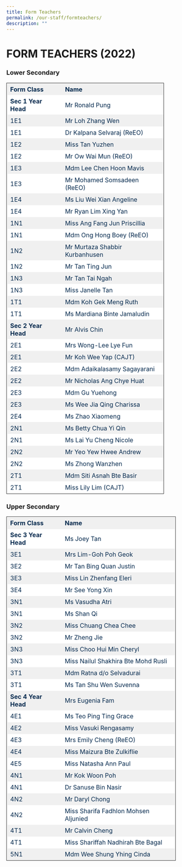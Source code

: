 ```yaml
---
title: Form Teachers
permalink: /our-staff/formteachers/
description: ""
---
```

FORM TEACHERS (2022)
====================

### Lower Secondary

<table style="border-collapse: collapse; border: 1px solid rgb(51, 51, 51); width: 414.413px;"><tbody><tr style="background-color: rgb(240, 240, 240); color: rgb(6, 42, 78);"><td style="border: 1px solid transparent; padding: 5px 8px; word-break: break-word;"><strong>Form Class</strong></td><td style="border: 1px solid transparent; padding: 5px 8px; word-break: break-word;"><strong>Name</strong></td></tr><tr style="background-color: rgb(255, 255, 255); color: rgb(6, 42, 78);"><td style="border: 1px solid transparent; padding: 5px 8px; word-break: break-word;"><strong>Sec 1 Year Head</strong></td><td style="border: 1px solid transparent; padding: 5px 8px; word-break: break-word;">Mr Ronald Pung</td></tr><tr style="background-color: rgb(240, 240, 240); color: rgb(6, 42, 78);"><td style="border: 1px solid transparent; padding: 5px 8px; word-break: break-word;">1E1</td><td style="border: 1px solid transparent; padding: 5px 8px; word-break: break-word;">Mr Loh Zhang Wen</td></tr><tr style="background-color: rgb(255, 255, 255); color: rgb(6, 42, 78);"><td style="border: 1px solid transparent; padding: 5px 8px; word-break: break-word;">1E1</td><td style="border: 1px solid transparent; padding: 5px 8px; word-break: break-word;">Dr Kalpana Selvaraj (ReEO)</td></tr><tr style="background-color: rgb(240, 240, 240); color: rgb(6, 42, 78);"><td style="border: 1px solid transparent; padding: 5px 8px; word-break: break-word;">1E2</td><td style="border: 1px solid transparent; padding: 5px 8px; word-break: break-word;">Miss Tan Yuzhen</td></tr><tr style="background-color: rgb(255, 255, 255); color: rgb(6, 42, 78);"><td style="border: 1px solid transparent; padding: 5px 8px; word-break: break-word;">1E2</td><td style="border: 1px solid transparent; padding: 5px 8px; word-break: break-word;">Mr Ow Wai Mun (ReEO)</td></tr><tr style="background-color: rgb(240, 240, 240); color: rgb(6, 42, 78);"><td style="border: 1px solid transparent; padding: 5px 8px; word-break: break-word;">1E3</td><td style="border: 1px solid transparent; padding: 5px 8px; word-break: break-word;">Mdm Lee Chen Hoon Mavis</td></tr><tr style="background-color: rgb(255, 255, 255); color: rgb(6, 42, 78);"><td style="border: 1px solid transparent; padding: 5px 8px; word-break: break-word;">1E3</td><td style="border: 1px solid transparent; padding: 5px 8px; word-break: break-word;">Mr Mohamed Somsadeen (ReEO)</td></tr><tr style="background-color: rgb(240, 240, 240); color: rgb(6, 42, 78);"><td style="border: 1px solid transparent; padding: 5px 8px; word-break: break-word;">1E4</td><td style="border: 1px solid transparent; padding: 5px 8px; word-break: break-word;">Ms Liu Wei Xian Angeline</td></tr><tr style="background-color: rgb(255, 255, 255); color: rgb(6, 42, 78);"><td style="border: 1px solid transparent; padding: 5px 8px; word-break: break-word;">1E4</td><td style="border: 1px solid transparent; padding: 5px 8px; word-break: break-word;">Mr Ryan Lim Xing Yan</td></tr><tr style="background-color: rgb(240, 240, 240); color: rgb(6, 42, 78);"><td style="border: 1px solid transparent; padding: 5px 8px; word-break: break-word;">1N1</td><td style="border: 1px solid transparent; padding: 5px 8px; word-break: break-word;">Miss Ang Fang Jun Priscillia</td></tr><tr style="background-color: rgb(255, 255, 255); color: rgb(6, 42, 78);"><td style="border: 1px solid transparent; padding: 5px 8px; word-break: break-word;">1N1</td><td style="border: 1px solid transparent; padding: 5px 8px; word-break: break-word;">Mdm Ong Hong Boey (ReEO)</td></tr><tr style="background-color: rgb(240, 240, 240); color: rgb(6, 42, 78);"><td style="border: 1px solid transparent; padding: 5px 8px; word-break: break-word;">1N2</td><td style="border: 1px solid transparent; padding: 5px 8px; word-break: break-word;">Mr Murtaza Shabbir Kurbanhusen</td></tr><tr style="background-color: rgb(255, 255, 255); color: rgb(6, 42, 78);"><td style="border: 1px solid transparent; padding: 5px 8px; word-break: break-word;">1N2</td><td style="border: 1px solid transparent; padding: 5px 8px; word-break: break-word;">Mr Tan Ting Jun</td></tr><tr style="background-color: rgb(240, 240, 240); color: rgb(6, 42, 78);"><td style="border: 1px solid transparent; padding: 5px 8px; word-break: break-word;">1N3</td><td style="border: 1px solid transparent; padding: 5px 8px; word-break: break-word;">Mr Tan Tai Ngah</td></tr><tr style="background-color: rgb(255, 255, 255); color: rgb(6, 42, 78);"><td style="border: 1px solid transparent; padding: 5px 8px; word-break: break-word;">1N3</td><td style="border: 1px solid transparent; padding: 5px 8px; word-break: break-word;">Miss Janelle Tan</td></tr><tr style="background-color: rgb(240, 240, 240); color: rgb(6, 42, 78);"><td style="border: 1px solid transparent; padding: 5px 8px; word-break: break-word;">1T1</td><td style="border: 1px solid transparent; padding: 5px 8px; word-break: break-word;">Mdm Koh Gek Meng Ruth</td></tr><tr style="background-color: rgb(255, 255, 255); color: rgb(6, 42, 78);"><td style="border: 1px solid transparent; padding: 5px 8px; word-break: break-word;">1T1</td><td style="border: 1px solid transparent; padding: 5px 8px; word-break: break-word;">Ms Mardiana Binte Jamaludin</td></tr><tr style="background-color: rgb(240, 240, 240); color: rgb(6, 42, 78);"><td style="border: 1px solid transparent; padding: 5px 8px; word-break: break-word;"><strong>Sec 2 Year Head</strong></td><td style="border: 1px solid transparent; padding: 5px 8px; word-break: break-word;">Mr Alvis Chin</td></tr><tr style="background-color: rgb(255, 255, 255); color: rgb(6, 42, 78);"><td style="border: 1px solid transparent; padding: 5px 8px; word-break: break-word;">2E1</td><td style="border: 1px solid transparent; padding: 5px 8px; word-break: break-word;">Mrs Wong-Lee Lye Fun</td></tr><tr style="background-color: rgb(240, 240, 240); color: rgb(6, 42, 78);"><td style="border: 1px solid transparent; padding: 5px 8px; word-break: break-word;">2E1</td><td style="border: 1px solid transparent; padding: 5px 8px; word-break: break-word;">Mr Koh Wee Yap (CAJT)</td></tr><tr style="background-color: rgb(255, 255, 255); color: rgb(6, 42, 78);"><td style="border: 1px solid transparent; padding: 5px 8px; word-break: break-word;">2E2</td><td style="border: 1px solid transparent; padding: 5px 8px; word-break: break-word;">Mdm Adaikalasamy Sagayarani</td></tr><tr style="background-color: rgb(240, 240, 240); color: rgb(6, 42, 78);"><td style="border: 1px solid transparent; padding: 5px 8px; word-break: break-word;">2E2</td><td style="border: 1px solid transparent; padding: 5px 8px; word-break: break-word;">Mr Nicholas Ang Chye Huat</td></tr><tr style="background-color: rgb(255, 255, 255); color: rgb(6, 42, 78);"><td style="border: 1px solid transparent; padding: 5px 8px; word-break: break-word;">2E3</td><td style="border: 1px solid transparent; padding: 5px 8px; word-break: break-word;">Mdm Gu Yuehong</td></tr><tr style="background-color: rgb(240, 240, 240); color: rgb(6, 42, 78);"><td style="border: 1px solid transparent; padding: 5px 8px; word-break: break-word;">2E3</td><td style="border: 1px solid transparent; padding: 5px 8px; word-break: break-word;">Ms Wee Jia Qing Charissa</td></tr><tr style="background-color: rgb(255, 255, 255); color: rgb(6, 42, 78);"><td style="border: 1px solid transparent; padding: 5px 8px; word-break: break-word;">2E4</td><td style="border: 1px solid transparent; padding: 5px 8px; word-break: break-word;">Ms Zhao Xiaomeng</td></tr><tr style="background-color: rgb(240, 240, 240); color: rgb(6, 42, 78);"><td style="border: 1px solid transparent; padding: 5px 8px; word-break: break-word;">2N1</td><td style="border: 1px solid transparent; padding: 5px 8px; word-break: break-word;">Ms Betty Chua Yi Qin</td></tr><tr style="background-color: rgb(255, 255, 255); color: rgb(6, 42, 78);"><td style="border: 1px solid transparent; padding: 5px 8px; word-break: break-word;">2N1</td><td style="border: 1px solid transparent; padding: 5px 8px; word-break: break-word;">Ms Lai Yu Cheng Nicole</td></tr><tr style="background-color: rgb(240, 240, 240); color: rgb(6, 42, 78);"><td style="border: 1px solid transparent; padding: 5px 8px; word-break: break-word;">2N2</td><td style="border: 1px solid transparent; padding: 5px 8px; word-break: break-word;">Mr Yeo Yew Hwee Andrew</td></tr><tr style="background-color: rgb(255, 255, 255); color: rgb(6, 42, 78);"><td style="border: 1px solid transparent; padding: 5px 8px; word-break: break-word;">2N2</td><td style="border: 1px solid transparent; padding: 5px 8px; word-break: break-word;">Ms Zhong Wanzhen</td></tr><tr style="background-color: rgb(240, 240, 240); color: rgb(6, 42, 78);"><td style="border: 1px solid transparent; padding: 5px 8px; word-break: break-word;">2T1</td><td style="border: 1px solid transparent; padding: 5px 8px; word-break: break-word;">Mdm Siti Asnah Bte Basir</td></tr><tr style="background-color: rgb(255, 255, 255); color: rgb(6, 42, 78);"><td style="border: 1px solid transparent; padding: 5px 8px; word-break: break-word;">2T1</td><td style="border: 1px solid transparent; padding: 5px 8px; word-break: break-word;">Miss Lily Lim (CAJT)</td></tr></tbody></table>

### Upper Secondary

<table style="border-collapse: collapse; border: 1px solid rgb(51, 51, 51); width: 444.712px;"><tbody><tr style="background-color: rgb(240, 240, 240); color: rgb(6, 42, 78);"><td style="border: 1px solid transparent; padding: 5px 8px; word-break: break-word;"><strong>Form Class</strong></td><td class="has-text-align-left" data-align="left" style="text-align: left; border: 1px solid transparent; padding: 5px 8px; word-break: break-word;"><strong>Name</strong></td></tr><tr style="background-color: rgb(255, 255, 255); color: rgb(6, 42, 78);"><td style="border: 1px solid transparent; padding: 5px 8px; word-break: break-word;"><strong>Sec 3 Year Head</strong></td><td class="has-text-align-left" data-align="left" style="text-align: left; border: 1px solid transparent; padding: 5px 8px; word-break: break-word;">Ms Joey Tan</td></tr><tr style="background-color: rgb(240, 240, 240); color: rgb(6, 42, 78);"><td style="border: 1px solid transparent; padding: 5px 8px; word-break: break-word;">3E1</td><td class="has-text-align-left" data-align="left" style="text-align: left; border: 1px solid transparent; padding: 5px 8px; word-break: break-word;">Mrs Lim-Goh Poh Geok</td></tr><tr style="background-color: rgb(255, 255, 255); color: rgb(6, 42, 78);"><td style="border: 1px solid transparent; padding: 5px 8px; word-break: break-word;">3E2</td><td class="has-text-align-left" data-align="left" style="text-align: left; border: 1px solid transparent; padding: 5px 8px; word-break: break-word;">Mr Tan Bing Quan Justin</td></tr><tr style="background-color: rgb(240, 240, 240); color: rgb(6, 42, 78);"><td style="border: 1px solid transparent; padding: 5px 8px; word-break: break-word;">3E3</td><td class="has-text-align-left" data-align="left" style="text-align: left; border: 1px solid transparent; padding: 5px 8px; word-break: break-word;">Miss Lin Zhenfang Eleri</td></tr><tr style="background-color: rgb(255, 255, 255); color: rgb(6, 42, 78);"><td style="border: 1px solid transparent; padding: 5px 8px; word-break: break-word;">3E4</td><td class="has-text-align-left" data-align="left" style="text-align: left; border: 1px solid transparent; padding: 5px 8px; word-break: break-word;">Mr See Yong Xin</td></tr><tr style="background-color: rgb(240, 240, 240); color: rgb(6, 42, 78);"><td style="border: 1px solid transparent; padding: 5px 8px; word-break: break-word;">3N1</td><td class="has-text-align-left" data-align="left" style="text-align: left; border: 1px solid transparent; padding: 5px 8px; word-break: break-word;">Ms Vasudha Atri</td></tr><tr style="background-color: rgb(255, 255, 255); color: rgb(6, 42, 78);"><td style="border: 1px solid transparent; padding: 5px 8px; word-break: break-word;">3N1</td><td class="has-text-align-left" data-align="left" style="text-align: left; border: 1px solid transparent; padding: 5px 8px; word-break: break-word;">Ms Shan Qi</td></tr><tr style="background-color: rgb(240, 240, 240); color: rgb(6, 42, 78);"><td style="border: 1px solid transparent; padding: 5px 8px; word-break: break-word;">3N2</td><td class="has-text-align-left" data-align="left" style="text-align: left; border: 1px solid transparent; padding: 5px 8px; word-break: break-word;">Miss Chuang Chea Chee</td></tr><tr style="background-color: rgb(255, 255, 255); color: rgb(6, 42, 78);"><td style="border: 1px solid transparent; padding: 5px 8px; word-break: break-word;">3N2</td><td class="has-text-align-left" data-align="left" style="text-align: left; border: 1px solid transparent; padding: 5px 8px; word-break: break-word;">Mr Zheng Jie</td></tr><tr style="background-color: rgb(240, 240, 240); color: rgb(6, 42, 78);"><td style="border: 1px solid transparent; padding: 5px 8px; word-break: break-word;">3N3</td><td class="has-text-align-left" data-align="left" style="text-align: left; border: 1px solid transparent; padding: 5px 8px; word-break: break-word;">Miss Choo Hui Min Cheryl</td></tr><tr style="background-color: rgb(255, 255, 255); color: rgb(6, 42, 78);"><td style="border: 1px solid transparent; padding: 5px 8px; word-break: break-word;">3N3</td><td class="has-text-align-left" data-align="left" style="text-align: left; border: 1px solid transparent; padding: 5px 8px; word-break: break-word;">Miss Nailul Shakhira Bte Mohd Rusli</td></tr><tr style="background-color: rgb(240, 240, 240); color: rgb(6, 42, 78);"><td style="border: 1px solid transparent; padding: 5px 8px; word-break: break-word;">3T1</td><td class="has-text-align-left" data-align="left" style="text-align: left; border: 1px solid transparent; padding: 5px 8px; word-break: break-word;">Mdm Ratna d/o Selvadurai</td></tr><tr style="background-color: rgb(255, 255, 255); color: rgb(6, 42, 78);"><td style="border: 1px solid transparent; padding: 5px 8px; word-break: break-word;">3T1</td><td class="has-text-align-left" data-align="left" style="text-align: left; border: 1px solid transparent; padding: 5px 8px; word-break: break-word;">Ms Tan Shu Wen Suvenna</td></tr><tr style="background-color: rgb(240, 240, 240); color: rgb(6, 42, 78);"><td style="border: 1px solid transparent; padding: 5px 8px; word-break: break-word;"><strong>Sec 4 Year Head</strong></td><td class="has-text-align-left" data-align="left" style="text-align: left; border: 1px solid transparent; padding: 5px 8px; word-break: break-word;">Mrs Eugenia Fam</td></tr><tr style="background-color: rgb(255, 255, 255); color: rgb(6, 42, 78);"><td style="border: 1px solid transparent; padding: 5px 8px; word-break: break-word;">4E1</td><td class="has-text-align-left" data-align="left" style="text-align: left; border: 1px solid transparent; padding: 5px 8px; word-break: break-word;">Ms Teo Ping Ting Grace</td></tr><tr style="background-color: rgb(240, 240, 240); color: rgb(6, 42, 78);"><td style="border: 1px solid transparent; padding: 5px 8px; word-break: break-word;">4E2</td><td class="has-text-align-left" data-align="left" style="text-align: left; border: 1px solid transparent; padding: 5px 8px; word-break: break-word;">Miss Vasuki Rengasamy</td></tr><tr style="background-color: rgb(255, 255, 255); color: rgb(6, 42, 78);"><td style="border: 1px solid transparent; padding: 5px 8px; word-break: break-word;">4E3</td><td class="has-text-align-left" data-align="left" style="text-align: left; border: 1px solid transparent; padding: 5px 8px; word-break: break-word;">Mrs Emily Cheng (ReEO)</td></tr><tr style="background-color: rgb(240, 240, 240); color: rgb(6, 42, 78);"><td style="border: 1px solid transparent; padding: 5px 8px; word-break: break-word;">4E4</td><td class="has-text-align-left" data-align="left" style="text-align: left; border: 1px solid transparent; padding: 5px 8px; word-break: break-word;">Miss Maizura Bte Zulkiflie</td></tr><tr style="background-color: rgb(255, 255, 255); color: rgb(6, 42, 78);"><td style="border: 1px solid transparent; padding: 5px 8px; word-break: break-word;">4E5</td><td class="has-text-align-left" data-align="left" style="text-align: left; border: 1px solid transparent; padding: 5px 8px; word-break: break-word;">Miss Natasha Ann Paul</td></tr><tr style="background-color: rgb(240, 240, 240); color: rgb(6, 42, 78);"><td style="border: 1px solid transparent; padding: 5px 8px; word-break: break-word;">4N1</td><td class="has-text-align-left" data-align="left" style="text-align: left; border: 1px solid transparent; padding: 5px 8px; word-break: break-word;">Mr Kok Woon Poh</td></tr><tr style="background-color: rgb(255, 255, 255); color: rgb(6, 42, 78);"><td style="border: 1px solid transparent; padding: 5px 8px; word-break: break-word;">4N1</td><td class="has-text-align-left" data-align="left" style="text-align: left; border: 1px solid transparent; padding: 5px 8px; word-break: break-word;">Dr Sanuse Bin Nasir</td></tr><tr style="background-color: rgb(240, 240, 240); color: rgb(6, 42, 78);"><td style="border: 1px solid transparent; padding: 5px 8px; word-break: break-word;">4N2</td><td class="has-text-align-left" data-align="left" style="text-align: left; border: 1px solid transparent; padding: 5px 8px; word-break: break-word;">Mr Daryl Chong</td></tr><tr style="background-color: rgb(255, 255, 255); color: rgb(6, 42, 78);"><td style="border: 1px solid transparent; padding: 5px 8px; word-break: break-word;">4N2</td><td class="has-text-align-left" data-align="left" style="text-align: left; border: 1px solid transparent; padding: 5px 8px; word-break: break-word;">Miss Sharifa Fadhlon Mohsen Aljunied</td></tr><tr style="background-color: rgb(240, 240, 240); color: rgb(6, 42, 78);"><td style="border: 1px solid transparent; padding: 5px 8px; word-break: break-word;">4T1</td><td class="has-text-align-left" data-align="left" style="text-align: left; border: 1px solid transparent; padding: 5px 8px; word-break: break-word;">Mr Calvin Cheng</td></tr><tr style="background-color: rgb(255, 255, 255); color: rgb(6, 42, 78);"><td style="border: 1px solid transparent; padding: 5px 8px; word-break: break-word;">4T1</td><td class="has-text-align-left" data-align="left" style="text-align: left; border: 1px solid transparent; padding: 5px 8px; word-break: break-word;">Miss Shariffah Nadhirah Bte Bagal</td></tr><tr style="background-color: rgb(240, 240, 240); color: rgb(6, 42, 78);"><td style="border: 1px solid transparent; padding: 5px 8px; word-break: break-word;">5N1</td><td class="has-text-align-left" data-align="left" style="text-align: left; border: 1px solid transparent; padding: 5px 8px; word-break: break-word;">Mdm Wee Shung Yhing Cinda</td></tr></tbody></table>